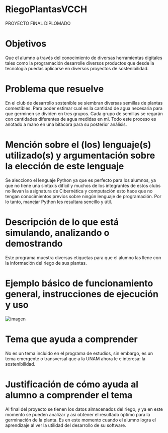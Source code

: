 # RiegoPlantasVCCH
PROYECTO FINAL DIPLOMADO
# Objetivos
Que el alumno a través del conocimiento de diversas herramientas digitales tales como la programación desarrolle diversos productos que desde la tecnología puedas aplicarse en diversos proyectos de sostenibilidad. 

# Problema que resuelve
En el club de desarrollo sostenible se siembran diversas semillas de plantas comestibles. Para poder estimar cual es la cantidad de agua necesaria para que germinen se dividen en tres grupos. Cada grupo de semillas se regarán con cantidades diferentes de agua medidas en ml. Todo este proceso es anotado a mano en una bitácora para su posterior análisis. 

# Mención sobre el (los) lenguaje(s) utilizado(s) y argumentación sobre la elección de este lenguaje
Se alecciono el lenguaje Python ya que es perfecto para los alumnos, ya que no tiene una sintaxis difícil y muchos de los integrantes de estos clubs no llevan la asignatura de Cibernética y computación esto hace que no tengan conocimientos previos sobre ningún lenguaje de programación. Por lo tanto, manejar Python les resultara sencillo y útil.

# Descripción de lo que está simulando, analizando o demostrando
Este programa muestra diversas etiquetas para que el alumno las llene con la información del riego de sus plantas.

# Ejemplo básico de funcionamiento general, instrucciones de ejecución y uso
![imagen](https://github.com/krlasan/RiegoPlantasVCCH/assets/31581557/ce2541df-45a9-4361-8b56-6172824c17e7)

# Tema que ayuda a comprender
No es un tema incluido en el programa de estudios, sin embargo, es un tema emergente o transversal que a la UNAM ahora le e interesa: la sostenibilidad.

# Justificación de cómo ayuda al alumno a comprender el tema
Al final del proyecto se tienen los datos almacenados del riego, y ya en este momento se pueden analizar y así obtener el resultado óptimo para la germinación de la planta. Es en este momento cuando el alumno logra el aprendizaje al ver la utilidad del desarrollo de su software.
